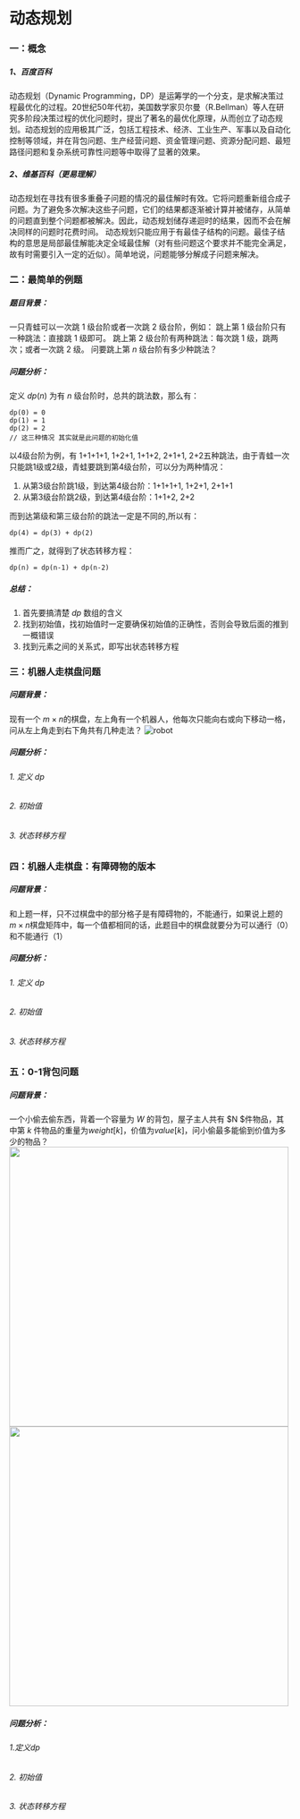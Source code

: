 # 动态规划
### 一：概念
##### 1、百度百科
动态规划（Dynamic Programming，DP）是运筹学的一个分支，是求解决策过程最优化的过程。20世纪50年代初，美国数学家贝尔曼（R.Bellman）等人在研究多阶段决策过程的优化问题时，提出了著名的最优化原理，从而创立了动态规划。动态规划的应用极其广泛，包括工程技术、经济、工业生产、军事以及自动化控制等领域，并在背包问题、生产经营问题、资金管理问题、资源分配问题、最短路径问题和复杂系统可靠性问题等中取得了显著的效果。
##### 2、维基百科（更易理解）
动态规划在寻找有很多重叠子问题的情况的最佳解时有效。它将问题重新组合成子问题。为了避免多次解决这些子问题，它们的结果都逐渐被计算并被储存，从简单的问题直到整个问题都被解决。因此，动态规划储存递迴时的结果，因而不会在解决同样的问题时花费时间。
动态规划只能应用于有最佳子结构的问题。最佳子结构的意思是局部最佳解能决定全域最佳解（对有些问题这个要求并不能完全满足，故有时需要引入一定的近似）。简单地说，问题能够分解成子问题来解决。

### 二：最简单的例题
##### 题目背景：
一只青蛙可以一次跳 1 级台阶或者一次跳 2 级台阶，例如：
跳上第 1 级台阶只有一种跳法：直接跳 1 级即可。
跳上第 2 级台阶有两种跳法：每次跳 1 级，跳两次；或者一次跳 2 级。
问要跳上第 $n$ 级台阶有多少种跳法？

##### 问题分析：
定义 $dp(n)$ 为有 $n$ 级台阶时，总共的跳法数，那么有：
```
dp(0) = 0
dp(1) = 1
dp(2) = 2
// 这三种情况 其实就是此问题的初始化值
```
以4级台阶为例，有 1+1+1+1, 1+2+1, 1+1+2, 2+1+1, 2+2五种跳法，由于青蛙一次只能跳1级或2级，青蛙要跳到第4级台阶，可以分为两种情况：
1. 从第3级台阶跳1级，到达第4级台阶：1+1+1+1, 1+2+1, 2+1+1
2. 从第3级台阶跳2级，到达第4级台阶：1+1+2, 2+2

而到达第级和第三级台阶的跳法一定是不同的,所以有：
```
dp(4) = dp(3) + dp(2)
```
推而广之，就得到了状态转移方程：
```
dp(n) = dp(n-1) + dp(n-2)
```
##### 总结：
1. 首先要搞清楚 $dp$ 数组的含义
2. 找到初始值，找初始值时一定要确保初始值的正确性，否则会导致后面的推到一概错误
3. 找到元素之间的关系式，即写出状态转移方程

### 三：机器人走棋盘问题
##### 问题背景：
现有一个 $m \times n$的棋盘，左上角有一个机器人，他每次只能向右或向下移动一格，问从左上角走到右下角共有几种走法？
![robot](https://pic1.zhimg.com/80/v2-bbbe99e44d3a46fae8a6529a25452f98_1440w.jpg?source=3af55fa1)

##### 问题分析：
###### 1. 定义 $dp$
<!-- dp[m][n]显然可以定义为从左上角(0,0)走到(m,n)位置，一共的走法数 -->
###### 2. 初始值
<!-- 由于机器人只能向右或向下走，所以要从左上角走到靠着棋盘上边的格子，只有一种走法，即一直向右走，所以这些格子的走法均为1；靠着棋盘左边的格子也是同理。 -->
###### 3. 状态转移方程
<!-- 和青蛙跳问题类似
```
dp[m][n] = dp[m-1][n] + dp[m][n-1]
``` -->

### 四：机器人走棋盘：有障碍物的版本
##### 问题背景：
和上题一样，只不过棋盘中的部分格子是有障碍物的，不能通行，如果说上题的$m \times n$棋盘矩阵中，每一个值都相同的话，此题目中的棋盘就要分为可以通行（0）和不能通行（1）
##### 问题分析：
###### 1. 定义 $dp$
<!-- 同上 -->
<!-- dp[m][n]显然可以定义为从左上角 $(0,0)$ 走到 $(m,n)$ 位置，一共的走法数 -->
###### 2. 初始值
<!-- 由于机器人只能向右或向下走，所以要从左上角走到靠着棋盘上边的格子，只有一种走法，即一直向右走，所以这些格子的走法均为1；靠着棋盘左边的格子也是同理。
但是要注意，此题中有障碍物，一旦邻着上边和左边的格子出现一个障碍物，后面就无法通行了（机器人无法向上或向左走），所以在那之后的走法皆为0
 -->
###### 3. 状态转移方程
<!-- 如果当前格子<strong>不是</strong>障碍物，那么：
```
dp[m][n] = dp[m-1][n] + dp[m][n-1]
```
如果当前格子<strong>是</strong>障碍物，那么：
```
dp[m][n] = 0
``` -->

### 五：0-1背包问题
##### 问题背景：
一个小偷去偷东西，背着一个容量为 $W$ 的背包，屋子主人共有 $N $件物品，其中第 $k$ 件物品的重量为$weight[k]$，价值为$value[k]$，问小偷最多能偷到价值为多少的物品？
<img width="500px" src ="https://pic1.zhimg.com/v2-38512729efee5eed3841cf2625a01384_b.jpg"/>
<img width="500px" src ="https://pic1.zhimg.com/v2-bbb1d71e880ec4774b5af056ba0be4e8_b.jpg"/>

##### 问题分析：
###### 1.定义dp
<!-- $dp[k][W]$ 可定义为当要偷前 $k$ 件物品，且背包剩余容量为 $W$ 时，能偷到的最多价值 -->
###### 2. 初始值
<!-- 当背包容量为0时，能偷到的最大价值一定为0
```
dp[k][0] = 0
```
同样，当要偷0件物品时，能偷到的最大价值一样为0
```
dp[0][W] = 0
```
当要偷1件物品时，若背包容量大于等于第1件物品的重量，那么能偷到的最大价值为第1件物品的价值，否则为0

```
if(W >= weight[1]){
  dp[1][W] = value[1]
} else {
  dp[1][w] = 0
}
``` -->

###### 3. 状态转移方程
<!-- 当第 $k$ 件物品的重量大于背包的重量，那么能偷到的最大价值与前 $k-1$ 件的最大价值相同
```
if(weight[k] > W){
  dp[k][W] = dp[k-1][W]
}
```
当第 $k$ 件物品的重量小于等于背包的重量，有两种选择：偷与不偷
选择偷时：
```
let value1 = dp[k-1][w-weight[k]] + value[k]
```
选择不偷时
```
let value2 = dp[k-1][w]
```
由于 $dp$ 的定义，所以 $dp[k][W]$ 应该取 $value1$ 与 $value2$ 中比较大的值
```
dp[k][W] = value1 > value2 ? value1 : value2
``` -->